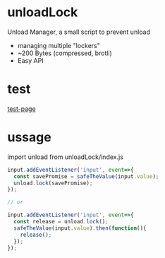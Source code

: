 # unloadLock
Unload Manager, a small script to prevent unload
- managing multiple "lockers"
- ~200 Bytes (compressed, brotli)
- Easy API

# test

<a href="./test.html">test-page</a>


# ussage

import unload from unloadLock/index.js

```js
input.addEventListener('input', event=>{
  const savePromise = safeTheValue(input.value);
  unload.lock(savePromise);
});

// or

input.addEventListener('input', event=>{
  const release = unload.lock();
  safeTheValue(input.value).then(function(){
    release();
  });
});
```
